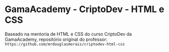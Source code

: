 # GamaAcademy - CriptoDev - HTML e CSS



Baseado na mentoria de HTML e CSS do curso CriptoDev da GamaAcademy, repositório original do professor:
`https://github.com/mrdouglasmorais/criptodev-html-css`
